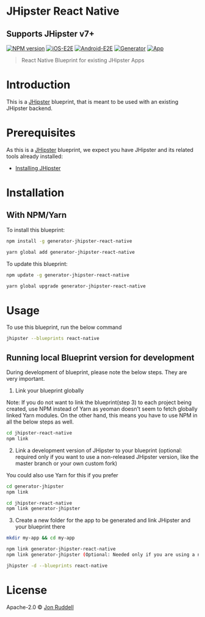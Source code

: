 # JHipster React Native
## Supports JHipster v7+

[![NPM version](https://badge.fury.io/js/generator-jhipster-react-native.svg)](https://npmjs.org/package/generator-jhipster-react-native)
[![iOS-E2E](https://github.com/ruddell/jhipster-react-native/workflows/iOS-E2E/badge.svg?branch=main)](https://github.com/ruddell/jhipster-react-native/actions?query=workflow%3AiOS-E2E)
[![Android-E2E](https://github.com/ruddell/jhipster-react-native/workflows/Android-E2E/badge.svg?branch=main)](https://github.com/ruddell/jhipster-react-native/actions?query=workflow%3AAndroid-E2E)
[![Generator](https://github.com/ruddell/jhipster-react-native/workflows/Generator/badge.svg?branch=main)](https://github.com/ruddell/jhipster-react-native/actions?query=workflow%3AGenerator)
[![App](https://github.com/ruddell/jhipster-react-native/workflows/App/badge.svg?branch=main)](https://github.com/ruddell/jhipster-react-native/actions?query=workflow%3AApp)

> React Native Blueprint for existing JHipster Apps

# Introduction

This is a [JHipster](https://www.jhipster.tech/) blueprint, that is meant to be used with an existing JHipster backend.

# Prerequisites

As this is a [JHipster](https://www.jhipster.tech/) blueprint, we expect you have JHipster and its related tools already installed:

-   [Installing JHipster](https://www.jhipster.tech/installation/)

# Installation

## With NPM/Yarn

To install this blueprint:

```bash
npm install -g generator-jhipster-react-native

yarn global add generator-jhipster-react-native
```

To update this blueprint:

```bash
npm update -g generator-jhipster-react-native

yarn global upgrade generator-jhipster-react-native
```

# Usage

To use this blueprint, run the below command

```bash
jhipster --blueprints react-native
```

## Running local Blueprint version for development

During development of blueprint, please note the below steps. They are very important.

1. Link your blueprint globally

Note: If you do not want to link the blueprint(step 3) to each project being created, use NPM instead of Yarn as yeoman doesn't seem to fetch globally linked Yarn modules. On the other hand, this means you have to use NPM in all the below steps as well.

```bash
cd jhipster-react-native
npm link
```

2. Link a development version of JHipster to your blueprint (optional: required only if you want to use a non-released JHipster version, like the master branch or your own custom fork)

You could also use Yarn for this if you prefer

```bash
cd generator-jhipster
npm link

cd jhipster-react-native
npm link generator-jhipster
```

3. Create a new folder for the app to be generated and link JHipster and your blueprint there

```bash
mkdir my-app && cd my-app

npm link generator-jhipster-react-native
npm link generator-jhipster (Optional: Needed only if you are using a non-released JHipster version)

jhipster -d --blueprints react-native

```

# License

Apache-2.0 © [Jon Ruddell](https://jruddell.com/)
